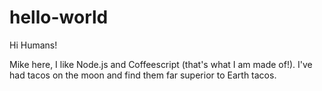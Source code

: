 # hello-world

Hi Humans!

Mike here, I like Node.js and Coffeescript (that's what I am made of!).
I've had tacos on the moon and find them far superior to Earth tacos.
